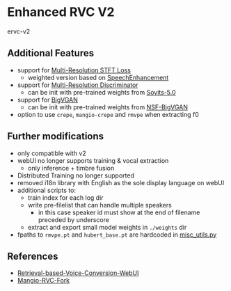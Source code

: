 # Enhanced RVC V2
ervc-v2

## Additional Features
* support for [Multi-Resolution STFT Loss](lib/model/losses.py#L156)
  * weighted version based on [SpeechEnhancement](https://github.com/Nitin4525/SpeechEnhancement/blob/master/loss.py#L98)
* support for [Multi-Resolution Discriminator](lib/model/discriminator.py#L201)
  * can be init with pre-trained weights from [Sovits-5.0](https://github.com/PlayVoice/so-vits-svc-5.0/releases/tag/5.0)
* support for [BigVGAN](lib/model/generator.py#L413)
  * can be init with pre-trained weights from [NSF-BigVGAN](https://github.com/PlayVoice/NSF-BigVGAN/releases/tag/release)
* option to use `crepe`, `mangio-crepe` and `rmvpe` when extracting f0

## Further modifications
* only compatible with v2
* webUI no longer supports training & vocal extraction
  * only inference + timbre fusion
* Distributed Training no longer supported
* removed i18n library with English as the sole display language on webUI
* additional scripts to:
  * train index for each log dir
  * write pre-filelist that can handle multiple speakers
    * in this case speaker id must show at the end of filename preceded by underscore
  * extract and export small model weights in `./weights` dir
* fpaths to `rmvpe.pt`  and `hubert_base.pt` are hardcoded in [misc_utils.py](lib/utils/misc_utils.py#L21)

## References
* [Retrieval-based-Voice-Conversion-WebUI](https://github.com/RVC-Project/Retrieval-based-Voice-Conversion-WebUI)
* [Mangio-RVC-Fork](https://github.com/Mangio621/Mangio-RVC-Fork)

